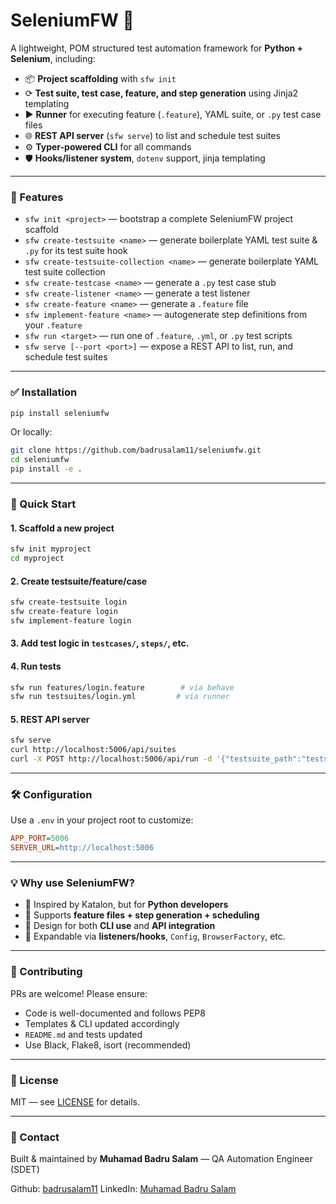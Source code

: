 # SeleniumFW 🚀

A lightweight, POM structured test automation framework for **Python + Selenium**, including:

* 📦 **Project scaffolding** with `sfw init`
* ⟳ **Test suite, test case, feature, and step generation** using Jinja2 templating
* ▶️ **Runner** for executing feature (`.feature`), YAML suite, or `.py` test case files
* 🌐 **REST API server** (`sfw serve`) to list and schedule test suites
* ⚙️ **Typer-powered CLI** for all commands
* 🛡️ **Hooks/listener system**, `dotenv` support, jinja templating

---

### 🔧 Features

* `sfw init <project>` — bootstrap a complete SeleniumFW project scaffold
* `sfw create-testsuite <name>` — generate boilerplate YAML test suite & `.py` for its test suite hook
* `sfw create-testsuite-collection <name>` — generate boilerplate YAML test suite collection
* `sfw create-testcase <name>` — generate a `.py` test case stub
* `sfw create-listener <name>` — generate a test listener
* `sfw create-feature <name>` — generate a `.feature` file
* `sfw implement-feature <name>` — autogenerate step definitions from your `.feature`
* `sfw run <target>` — run one of `.feature`, `.yml`, or `.py` test scripts
* `sfw serve [--port <port>]` — expose a REST API to list, run, and schedule test suites

---

### ✅ Installation

```bash
pip install seleniumfw
```

Or locally:

```bash
git clone https://github.com/badrusalam11/seleniumfw.git
cd seleniumfw
pip install -e .
```

---

### 🚀 Quick Start

#### 1. Scaffold a new project

```bash
sfw init myproject
cd myproject
```

#### 2. Create testsuite/feature/case

```bash
sfw create-testsuite login
sfw create-feature login
sfw implement-feature login
```

#### 3. Add test logic in `testcases/`, `steps/`, etc.

#### 4. Run tests

```bash
sfw run features/login.feature        # via behave
sfw run testsuites/login.yml         # via runner
```

#### 5. REST API server

```bash
sfw serve
curl http://localhost:5006/api/suites
curl -X POST http://localhost:5006/api/run -d '{"testsuite_path":"testsuites/login.yml","phone_number":""}'
```

---

### 🛠️ Configuration

Use a `.env` in your project root to customize:

```ini
APP_PORT=5006
SERVER_URL=http://localhost:5006
```

---

### 💡 Why use SeleniumFW?

* 🧠 Inspired by Katalon, but for **Python developers**
* 🌟 Supports **feature files + step generation + scheduling**
* 🚀 Design for both **CLI use** and **API integration**
* 🧹 Expandable via **listeners/hooks**, `Config`, `BrowserFactory`, etc.

---

### 🤝 Contributing

PRs are welcome! Please ensure:

* Code is well-documented and follows PEP8
* Templates & CLI updated accordingly
* `README.md` and tests updated
* Use Black, Flake8, isort (recommended)

---

### 📜 License

MIT — see [LICENSE](./LICENSE) for details.

---

### 📨 Contact

Built & maintained by **Muhamad Badru Salam** — QA Automation Engineer (SDET)

Github: [badrusalam11](https://github.com/badrusalam11)
LinkedIn: [Muhamad Badru Salam](https://id.linkedin.com/in/muhamad-badru-salam-3bab2531b)
